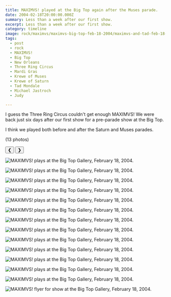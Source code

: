 ```yaml
---
title: MAXIMVS! played at the Big Top again after the Muses parade.
date: 2004-02-18T20:00:00.000Z
summary: Less than a week after our first show.
excerpt: Less than a week after our first show.
category: timeline
image: rock/maximvs/maximvs-big-top-feb-18-2004/maximvs-and-tad-feb-18-2004.jpg
tags:
  - post 
  - rock
  - MAXIMVS!
  - Big Top
  - New Orleans
  - Three Ring Circus
  - Mardi Gras
  - Krewe of Muses
  - Krewe of Saturn 
  - Tad Mondale
  - Michael Jastroch
  - Judy

---
```


I guess the Three Ring Circus couldn't get enough MAXIMVS! We were back just six days after our first show for a pre-parade show at the Big Top.

I think we played both before and after the Saturn and Muses parades.

(13 photos)

<div id="viewport">
    <button id="buttonPrevious">&#10094;</button>
    <button id="buttonNext">&#10095;</button>

![MAXIMVS! plays at the Big Top Gallery, February 18, 2004.](/static/img/rock/maximvs/maximvs-big-top-feb-18-2004/maximvs-01-feb-18-2004.jpg "MAXIMVS! plays at the Big Top Gallery, February 18, 2004.")

![MAXIMVS! plays at the Big Top Gallery, February 18, 2004.](/static/img/rock/maximvs/maximvs-big-top-feb-18-2004/maximvs-02-feb-18-2004.jpg "MAXIMVS! plays at the Big Top Gallery, February 18, 2004.")

![MAXIMVS! plays at the Big Top Gallery, February 18, 2004.](/static/img/rock/maximvs/maximvs-big-top-feb-18-2004/maximvs-03-feb-18-2004.jpg "MAXIMVS! plays at the Big Top Gallery, February 18, 2004.")

![MAXIMVS! plays at the Big Top Gallery, February 18, 2004.](/static/img/rock/maximvs/maximvs-big-top-feb-18-2004/maximvs-04-feb-18-2004.jpg "MAXIMVS! plays at the Big Top Gallery, February 18, 2004.")

![MAXIMVS! plays at the Big Top Gallery, February 18, 2004.](/static/img/rock/maximvs/maximvs-big-top-feb-18-2004/david-drumming-feb-18-2004.jpg "MAXIMVS! plays at the Big Top Gallery, February 18, 2004.")

![MAXIMVS! plays at the Big Top Gallery, February 18, 2004.](/static/img/rock/maximvs/maximvs-big-top-feb-18-2004/jeff-and-trey-feb-18-2004.jpg "MAXIMVS! plays at the Big Top Gallery, February 18, 2004.")

![MAXIMVS! plays at the Big Top Gallery, February 18, 2004.](/static/img/rock/maximvs/maximvs-big-top-feb-18-2004/maximvs-on-street-feb-18-2004.jpg "MAXIMVS! plays at the Big Top Gallery, February 18, 2004.")

![MAXIMVS! plays at the Big Top Gallery, February 18, 2004.](/static/img/rock/maximvs/maximvs-big-top-feb-18-2004/david-on-street-feb-18-2004.jpg "MAXIMVS! plays at the Big Top Gallery, February 18, 2004.")

![MAXIMVS! plays at the Big Top Gallery, February 18, 2004.](/static/img/rock/maximvs/maximvs-big-top-feb-18-2004/trey-and-david-on-street-feb-18-2004.jpg "MAXIMVS! plays at the Big Top Gallery, February 18, 2004.")

![MAXIMVS! plays at the Big Top Gallery, February 18, 2004.](/static/img/rock/maximvs/maximvs-big-top-feb-18-2004/david-and-judy-feb-18-2004.jpg "MAXIMVS! plays at the Big Top Gallery, February 18, 2004.")

![MAXIMVS! plays at the Big Top Gallery, February 18, 2004.](/static/img/rock/maximvs/maximvs-big-top-feb-18-2004/david-and-judy-2-feb-18-2004.jpg "MAXIMVS! plays at the Big Top Gallery, February 18, 2004.")

![MAXIMVS! plays at the Big Top Gallery, February 18, 2004.](/static/img/rock/maximvs/maximvs-big-top-feb-18-2004/maximvs-and-tad-feb-18-2004.jpg "MAXIMVS! plays at the Big Top Gallery, February 18, 2004.")

![MAXIMVS! plays at the Big Top Gallery, February 18, 2004.](/static/img/rock/maximvs/maximvs-big-top-feb-18-2004/maximvs-and-tad-02-feb-18-2004.jpg "MAXIMVS! plays at the Big Top Gallery, February 18, 2004.")

![MAXIMVS! flyer for show at the Big Top Gallery, February 18, 2004.](/static/img/rock/maximvs/maximvs-big-top-feb-18-2004/maximvs-flyer-feb-18-2004.jpg "MAXIMVS! plays at the Big Top Gallery, February 18, 2004.")

</div>
<div id="caption"></div>